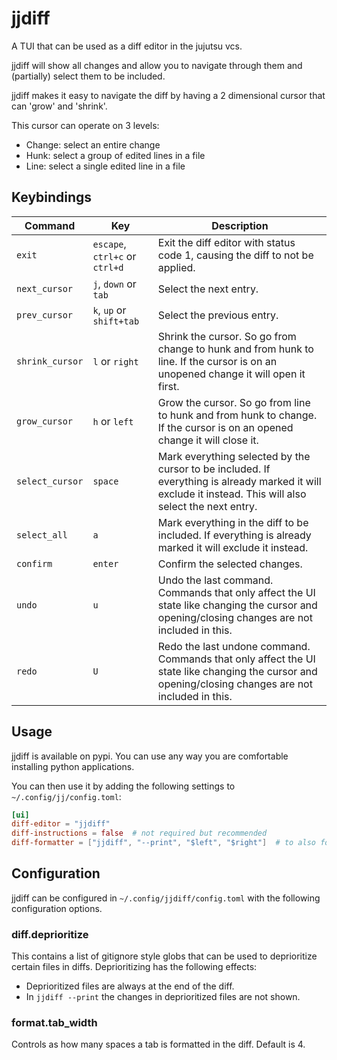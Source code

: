 # jjdiff
A TUI that can be used as a diff editor in the jujutsu vcs.

jjdiff will show all changes and allow you to navigate through them and
(partially) select them to be included.

jjdiff makes it easy to navigate the diff by having a 2 dimensional cursor that
can 'grow' and 'shrink'.

This cursor can operate on 3 levels:
- Change: select an entire change
- Hunk: select a group of edited lines in a file
- Line: select a single edited line in a file

## Keybindings
| Command | Key | Description |
| --- | --- | --- |
| `exit` | `escape`, `ctrl+c` or `ctrl+d` | Exit the diff editor with status code 1, causing the diff to not be applied. |
| `next_cursor` | `j`, `down` or `tab` | Select the next entry. |
| `prev_cursor` | `k`, `up` or `shift+tab` | Select the previous entry. |
| `shrink_cursor` | `l` or `right` | Shrink the cursor. So go from change to hunk and from hunk to line. If the cursor is on an unopened change it will open it first. |
| `grow_cursor` | `h` or `left` | Grow the cursor. So go from line to hunk and from hunk to change. If the cursor is on an opened change it will close it. |
| `select_cursor` | `space` | Mark everything selected by the cursor to be included. If everything is already marked it will exclude it instead. This will also select the next entry. |
| `select_all` | `a` | Mark everything in the diff to be included. If everything is already marked it will exclude it instead. |
| `confirm` | `enter` | Confirm the selected changes. | 
| `undo` | `u` | Undo the last command. Commands that only affect the UI state like changing the cursor and opening/closing changes are not included in this. |
| `redo` | `U` | Redo the last undone command. Commands that only affect the UI state like changing the cursor and opening/closing changes are not included in this. |

## Usage
jjdiff is available on pypi. You can use any way you are comfortable installing
python applications.

You can then use it by adding the following settings to `~/.config/jj/config.toml`:
```toml
[ui]
diff-editor = "jjdiff"
diff-instructions = false  # not required but recommended
diff-formatter = ["jjdiff", "--print", "$left", "$right"]  # to also format diffs using jjdiff
```

## Configuration
jjdiff can be configured in `~/.config/jjdiff/config.toml` with the following
configuration options.

### diff.deprioritize
This contains a list of gitignore style globs that can be used to deprioritize
certain files in diffs. Deprioritizing has the following effects:
- Deprioritized files are always at the end of the diff.
- In `jjdiff --print` the changes in deprioritized files are not shown.

### format.tab_width
Controls as how many spaces a tab is formatted in the diff. Default is 4.
